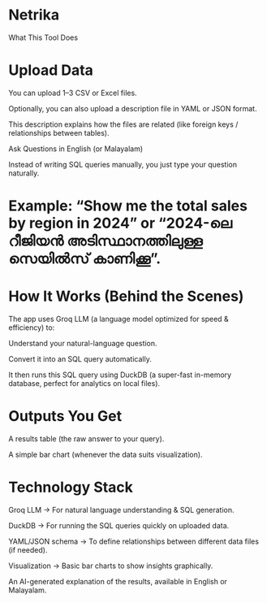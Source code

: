 # Netrika
What This Tool Does

# Upload Data

You can upload 1–3 CSV or Excel files.

Optionally, you can also upload a description file in YAML or JSON format.

This description explains how the files are related (like foreign keys / relationships between tables).

Ask Questions in English (or Malayalam)

Instead of writing SQL queries manually, you just type your question naturally.

# Example: “Show me the total sales by region in 2024” or “2024-ലെ റീജിയൻ അടിസ്ഥാനത്തിലുള്ള സെയിൽസ് കാണിക്കൂ”.

# How It Works (Behind the Scenes)

The app uses Groq LLM (a language model optimized for speed & efficiency) to:

Understand your natural-language question.

Convert it into an SQL query automatically.

It then runs this SQL query using DuckDB (a super-fast in-memory database, perfect for analytics on local files).

# Outputs You Get

A results table (the raw answer to your query).

A simple bar chart (whenever the data suits visualization).



# Technology Stack

Groq LLM → For natural language understanding & SQL generation.

DuckDB → For running the SQL queries quickly on uploaded data.

YAML/JSON schema → To define relationships between different data files (if needed).

Visualization → Basic bar charts to show insights graphically.

An AI-generated explanation of the results, available in English or Malayalam.
